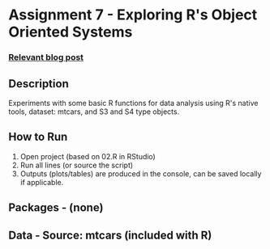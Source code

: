 # Assignment 7 - Exploring R's Object Oriented Systems

### [Relevant blog post]()

## Description
Experiments with some basic R functions for data analysis using R's native tools, dataset: mtcars, and S3 and S4 type objects.

## How to Run
1) Open project (based on 02.R in RStudio)
2) Run all lines (or source the script)
3) Outputs (plots/tables) are produced in the console, can be saved locally if applicable.

## Packages - (none)
## Data - Source: mtcars (included with R)
